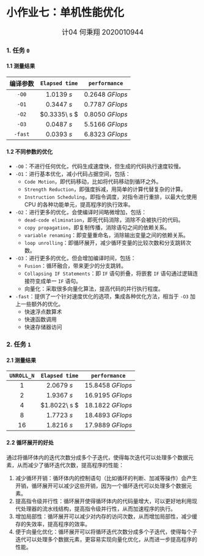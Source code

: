 # 小作业七：单机性能优化

<center><font size=4>计04 何秉翔 2020010944</font></center>

### 1. 任务 `0`

#### 1.1 测量结果

| 编译参数 | `Elapsed time` |  `performance`   |
| :------: | :------------: | :--------------: |
|  `-O0`   |  $1.0139\ s$   | $0.2648\ GFlops$ |
|  `-O1`   |  $0.3447\ s$   | $0.7787\ GFlops$ |
|  `-O2`   |  $0.3335\ s $  | $0.8050\ GFlops$ |
|  `-O3`   |  $0.0487\ s$   | $5.5166\ GFlops$ |
| `-fast`  |  $0.0393\ s$   | $6.8323\ GFlops$ |

#### 1.2 不同参数的优化

+ `-O0`：不进行任何优化，代码生成速度快，但生成的代码执行速度较慢。
+ `-O1`：进行基本优化，减小代码占据空间，包括：
  + `Code Motion`，即代码移动，比如将代码移动到循环之外。
  + `Strength Reduction`，即强度拆减，用简单的计算代替复杂的计算。
  + `Instruction Scheduling`，即指令调度，对指令进行重排，以最大化使用 CPU 的各种功能单元，提高程序的执行效率。
+ `-O2`：进行更多的优化，会使编译时间略微增加，包括：
  + `dead-code elimination`，即死代码消除，消除不会被执行的代码。
  + `copy propagation`，即复制传播，消除语句之间的依赖关系。
  + `variable renaming`：即变量重命名，消除输出变量之间的依赖关系。
  + `loop unrolling`：即循环展开，减少循环变量的比较次数和分支跳转次数。
+ `-O3`：进行更多的优化，但会增加编译时间，包括：
  + `Fusion`：循环融合，带来更少的分支跳转。
  + `Collapsing IF Statements`：即 `IF` 语句折叠，将嵌套 `IF` 语句通过逻辑连接符变成单一 `IF` 语句。
  + 向量化：采取很多向量化算法，提高代码的并行执行程度。
+ `-fast`：提供了一个针对速度优化的选项，集成各种优化方法，相当于 `-O3` 加上一些额外的优化。
  + 快速浮点数算术
  + 快速函数调用
  + 快速存储器访问

### 2. 任务 `1`

#### 2.1 测量结果

| `UNROLL_N` | `Elapsed time` |   `performance`   |
| :--------: | :------------: | :---------------: |
|    $1$     |  $2.0679\ s$   | $15.8458\ GFlops$ |
|    $2$     |  $1.9367\ s$   | $16.9195\ GFlops$ |
|    $4$     |  $1.8022\ s $  | $18.1822\ GFlops$ |
|    $8$     |  $1.7723\ s$   | $18.4893\ GFlops$ |
|    $16$    |  $1.8216\ s$   | $17.9889\ GFlops$ |

#### 2.2 循环展开的好处

通过将循环体内的迭代次数分成多个子迭代，使得每次迭代可以处理多个数据元素，从而减少了循环迭代次数，提高程序的性能：

1. 减少循环开销：循环体内的控制语句（比如循环的判断、加减等操作）会产生开销，循环展开可以减少这些开销，因为一个循环迭代可以处理多个数据元素。
2. 提高指令级并行性：循环展开使得循环体内的代码量增大，可以更好地利用现代处理器的流水线结构，提高指令级并行性，从而加速程序的执行。
3. 增加局部性：循环展开可以减少对内存的访问次数，从而增加局部性，减少缓存的失效率，提高程序的效率。
4. 便于向量化优化：循环展开可以将循环迭代次数分成多个子迭代，使得每个子迭代可以处理多个数据元素，更容易实现向量化优化，从而进一步提高程序的性能。
